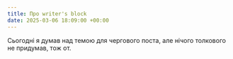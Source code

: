 ```yaml
---
title: Про writer's block
date: 2025-03-06 18:09:00 +00:00
---
```


Сьогодні я думав над темою для чергового поста, але нічого толкового не придумав, тож от.
